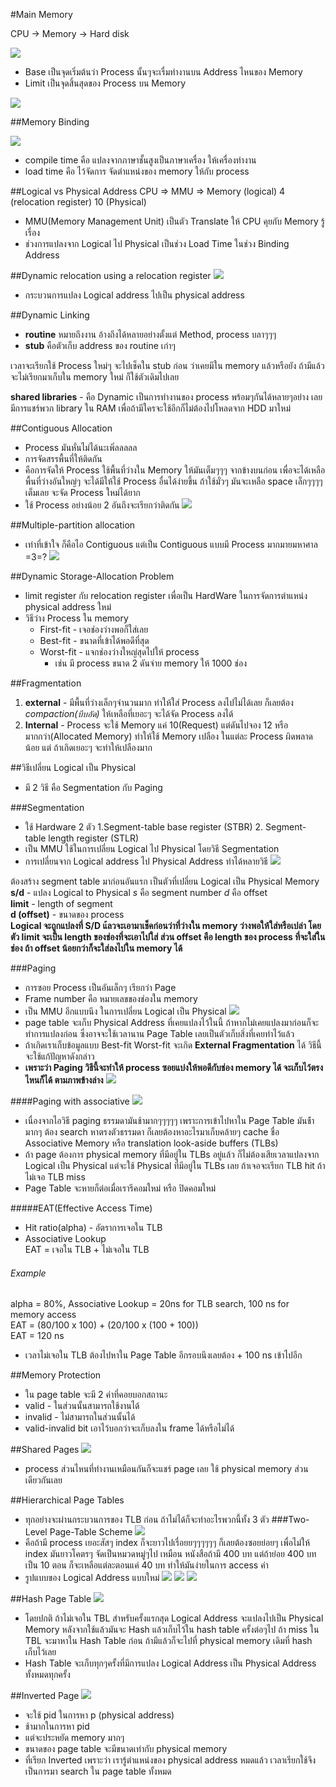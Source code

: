 #Main Memory

CPU -> Memory -> Hard disk

![](./imgs/main-memory-1.jpg)

* Base เป็นจุดเริ่มต้นว่า Process นั้นๆจะเรื่มทำงานบน Address ไหนของ Memory
* Limit เป็นจุดสิ้นสุดของ Process บน Memory

![](./imgs/main-memory-2.jpg)

##Memory Binding

![](./imgs/address-binding.jpg)

* compile time คือ แปลงจากภาษาชั้นสูงเป็นภาษาเครื่อง ให้เครื่องทำงาน
* load time คือ ไว้จัดการ จัดตำแหน่งของ memory ให้กับ process

##Logical vs Physical Address
        CPU         =>          MMU             =>    Memory
    (logical)   4 (relocation register)     10    (Physical)

* MMU(Memory Management Unit) เป็นตัว Translate ให้ CPU คุยกับ Memory รู้เรื่อง
* ช่วงการแปลงจาก Logical ไป Physical เป็นช่วง Load Time ในช่วง Binding Address

##Dynamic relocation using a relocation register
![](./imgs/Dynamic-relocation.jpg)
* กระบวนการแปลง Logical address ไปเป็น physical address

##Dynamic Linking
* **routine** หมายถึงงาน อ้างถึงได้หลายอย่างตั้งแต่ Method, process บลาๆๆๆ
* **stub** คือตัวเก็บ address ของ routine เก่าๆ

เวลาจะเรียกใช้ Process ใหม่ๆ จะไปเช็คใน stub ก่อน ว่าเคยมีใน memory แล้วหรือยัง ถ้ามีแล้วจะไม่เรียกมาเก็บใน memory ใหม่ ก็ใช้ตัวเดิมไปเลย

**shared libraries** - คือ Dynamic เป็นการทำงานของ process พร้อมๆกันได้หลายๆอย่าง เลยมีการแชร์พวก library ใน RAM เพื่อถ้ามีใครจะใช้อีกก็ไม่ต้องไปโหลดจาก HDD มาใหม่

##Contiguous Allocation
* Process มันหั่นไม่ได้นะเพิ่ลลลลล
* การจัดสรรพื้นที่ให้ติดกัน
* คือการจัดให้ Process ใช้พื้นที่ว่างใน Memory ให้มันเต็มๆๆๆ จากข้างบนก่อน เพื่อจะได้เหลือพื้นที่ว่างอันใหญ่ๆ จะได้มีให้ใช้ Process อื่นได้ง่ายขึ้น ถ้าใช้มั่วๆ มันจะเหลือ space เล็กๆๆๆๆ เต็มเลย จะจัด Process ใหม่ได้ยาก
* ใช้ Process อย่างน้อย 2 อันถึงจะเรียกว่าติดกัน
![](./imgs/Relocation-register.jpg)

##Multiple-partition allocation
* เท่าที่เข้าใจ ก็คือไอ Contiguous แต่เป็น Contiguous แบบมี Process มากมายมหาศาล =3=?
![](./imgs/multiple-allocation.jpg)

##Dynamic Storage-Allocation Problem
* limit register กับ relocation register เพื่อเป็น HardWare ในการจัดการตำแหน่ง physical address ใหม่
* วิธีว่าง Process ใน memory
  * First-fit - เจอช่องว่างพอก็ใส่เลย
  * Best-fit - ขนาดที่เข้าได้พอดีที่สุด
  * Worst-fit - แจกช่องว่างใหญ่สุดไปให้ process
    - เช่น มี process ขนาด 2 ดันจ่าย memory ให้ 1000 ช่อง

##Fragmentation
1. **external** - มีพื้นที่ว่างเล็กๆจำนวนมาก ทำให้ใส่ Process ลงไปไม่ได้เลย ก็เลยต้อง _compaction(บีบอัด)_ ให้เหลือที่เยอะๆ จะได้จัด Process ลงได้
2. **Internal** - Process จะใช้ Memory แค่ 10(Request) แต่ดันไปจอง 12 หรือ มากกว่า(Allocated Memory) ทำให้ใช้ Memory เปลือง ในแต่ละ Process ผิดพลาดน้อย แต่ ถ้าเกิดเยอะๆ จะทำให้เปลืองมาก

##วิธีเปลี่ยน Logical เป็น Physical
- มี 2 วิธี คือ Segmentation กับ Paging

###Segmentation
* ใช้ Hardware 2 ตัว 1.Segment-table base register (STBR) 2. Segment-table length register (STLR)
* เป็น MMU ใช้ในการเปลี่ยน Logical ไป Physical โดยวิธี Segmentation
* การเปลี่ยนจาก Logical address ไป Physical Address ทำได้หลายวิธี
![](./imgs/SegmentationHardware.jpg)

ต้องสร้าง segment table มาก่อนอันแรก เป็นตัวที่เปลี่ยน Logical เป็น Physical Memory <br>
**s/d** - แปลง Logical to Physical _s_ คือ segment number _d_ คือ offset<br>
**limit** - length of segment<br>
**d (offset)** - ขนาดของ process<br>
**Logical จะถูกแปลงที่ S/D แ้ลวจะเอามาเช็คก่อนว่าที่ว่างใน memory ว่างพอให้ใส่หรือเปล่า โดยตัว limit จะเป็น length ของช่องที่จะเอาไปใส่ ส่วน offset คือ length ของ process ที่จะใส่ในช่อง ถ้า offset น้อยกว่าก็จะใส่ลงไปใน memory ได้**

###Paging
* การซอย Process เป็นอันเล็กๆ เรียกว่า Page
* Frame number คือ หมายเลขของช่องใน memory
* เป็น MMU อีกแบบนึง ในการเปลี่ยน Logical เป็น Physical
![](./imgs/paging.jpg)
* page table จะเก็บ Physical Address ที่เคยแปลงไว้ในนี้ ถ้าหากไม่เคยแปลงมาก่อนก็จะทำการแปลงก่อน ซึ่งอาจจะใช้เวลานาน Page Table เลยเป็นตัวเก็บสิ่งที่เคยทำไว้แล้ว
* ถ้าเกิดเราเก็บข้อมูลแบบ Best-fit Worst-fit จะเกิด **External Fragmentation** ได้ วิธีนี้จะใช้แก้ปัญหาดังกล่าว
* **เพราะว่า Paging วิธีนี้จะทำให้ process ซอยแบ่งให้พอดีกับช่อง memory ได้ จะเก็บไว้ตรงไหนก็ได้ ตามภาพข้างล่าง**
![](./imgs/paging-table.jpg)

####Paging with associative
![](./imgs/paging-associate.jpg)
* เนื่องจากไอวิธี paging ธรรมดามันช้ามากๆๆๆๆๆ เพราะการเข้าไปหาใน Page Table มันช้้ามากๆ ต้อง search หาตรงตัวธรรมดา ก็เลยต้องหาอะไรมาเก็บคล้ายๆ cache ชื่อ Associative Memory หรือ translation look-aside buffers (TLBs)
* ถ้า page ต้องการ physical memory ที่มีอยู่ใน TLBs อยู่แล้ว ก็ไม่ต้องเสียเวลาแปลงจาก Logical เป็น Physical แต่จะใช้ Physical ที่มีอยู่ใน TLBs เลย ถ้าเจอจะเรียก TLB hit ถ้าไม่เจอ TLB miss
* Page Table จะหายก็ต่อเมื่อเรารีคอมใหม่ หรือ ปิดคอมใหม่

#####EAT(Effective Access Time)
* Hit ratio(alpha) - อัตราการเจอใน TLB
* Associative Lookup<br>
EAT = เจอใน TLB + ไม่เจอใน TLB
###### Example
alpha = 80%, Associative Lookup = 20ns for TLB search, 100 ns for memory access<br>
EAT = (80/100 x 100) + (20/100 x (100 + 100))<br>
EAT = 120 ns<br>
 - เวลาไม่เจอใน TLB ต้องไปหาใน Page Table อีกรอบนึงเลยต้อง + 100 ns เข้าไปอีก

##Memory Protection
* ใน page table จะมี 2 ค่าที่คอยบอกสถานะ
* valid - ในส่วนนั้นสามารถใช้งานได้
* invalid - ไม่สามารถในส่วนนั้นได้
* valid-invalid bit เอาไว้บอกว่าจะเก็บลงใน frame ได้หรือไม่ได้

##Shared Pages
![](./imgs/shared-pages.jpg)
* process ส่วนไหนที่ทำงานเหมือนกันก็จะแชร์ page เลย ใช้ physical memory ส่วนเดียวกันเลย

##Hierarchical Page Tables
* ทุกอย่างจะผ่านกระบวนการของ TLB ก่อน ถ้าไม่ได้ก็จะทำอะไรพวกนี้ทั้ง 3 ตัว
###Two-Level Page-Table Scheme
![](./imgs/two-level.jpg)
* คือถ้ามี process เยอะสัสๆ index ก็จะยาวไปเรื่อยยๆๆๆๆๆๆ ก็เลยต้องซอยย่อยๆ เพื่อไม่ให้ index มันยาวโคตรๆ จัดเป็นหมวดหมู่ๆไป เหมือน หนังสือถ้ามี 400 บท แต่ถ้าย่อย 400 บทเป็น 10 ตอน ก็จะเหลือแต่ละตอนแค่ 40 บท ทำให้มันง่ายในการ access ค่า
* รูปแบบของ Logical Address แบบใหม่
![](./imgs/two-level-2.jpg)
![](./imgs/two-level-3.jpg)
![](./imgs/two-level-4.jpg)

##Hash Page Table
![](./imgs/hash-table.jpg)
* โดยปกติ ถ้าไม่เจอใน TBL สำหรับครั้งแรกสุด Logical Address จะแปลงไปเป็น Physical Memory หลังจากใช้แล้วมันจะ Hash แล้วเก็บไว้ใน hash table ครั้งต่อๆไป ถ้า miss ใน TBL จะมาหาใน Hash Table ก่อน ถ้ามีแล้วก็จะไปที่ physical memory เดิมที่ hash เก็บไว้เลย
* Hash Table จะเก็บทุกๆครั้งที่มีการแปลง Logical Address เป็น Physical Address ทั้งหมดทุกครั้ง

##Inverted Page
![](./imgs/Inverted-Page.jpg)
* จะใช้ pid ในการหา p (physical address)
* ช้ามากในการหา pid
* แต่จะประหยัด memory มากๆ
* ขนาดของ page table จะมีขนาดเท่ากับ physical memory
* ที่เรียก Inverted เพราะว่า เรารู้ตำแหน่งของ physical address หมดแล้ว เวลาเรียกใช้จึงเป็นการมา search ใน page table ทั้งหมด
